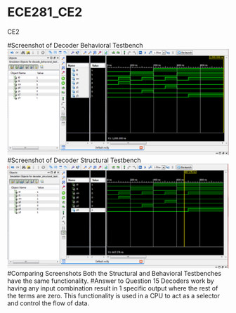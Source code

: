 ECE281_CE2
==========

CE2

#Screenshot of Decoder Behavioral Testbench
![Alt Text](https://github.com/RyanRedhead/CE2/blob/master/CE2_1/Behavioral%20Testbench.PNG?raw=true)
#Screenshot of Decoder Structural Testbench
![Alt Text](https://github.com/RyanRedhead/CE2/blob/master/CE2_1/Structural%20Testbench.PNG?raw=true)
#Comparing Screenshots
Both the Structural and Behavioral Testbenches have the same functionality.
#Answer to Question 15
Decoders work by having any input combination result in 1 specific output where the rest of the terms are zero. This functionality is used in a CPU to act as a selector and control the flow of data.
